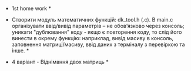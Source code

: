 * 1st home work *
* Створити модуль математичних функцій: dk_tool.h (.c). В main.c організувати ввід/вивід параметрів – не обов’язково через консоль; уникати "дублювання" коду - якщо є повторення коду, то слід його винести в окрему функцію: наприклад, вивід масиву в консоль, заповнення матриці/масиву, ввід даних з терміналу з перевіркою та інше. *

* 4 варіант - Віднімання двох матриць *

